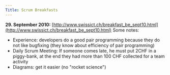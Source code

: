```yaml
---
Title: Scrum Breakfasts
---
```


**29. September 2010:** [http://www.swissict.ch/breakfast_be_sept10.html](http://www.swissict.ch/breakfast_be_sept10.html)
Some notes: 

-  Experience: developers do a good pair programming because they do not like bugfixing (they know about efficiency of pair programming)
-  Daily Scrum Meeting: If someone comes late, he must put 2CHF in a piggy-bank, at the end they had more than 100 CHF collected for a team activity
-  Diagrams: get it easier (no "rocket science")

